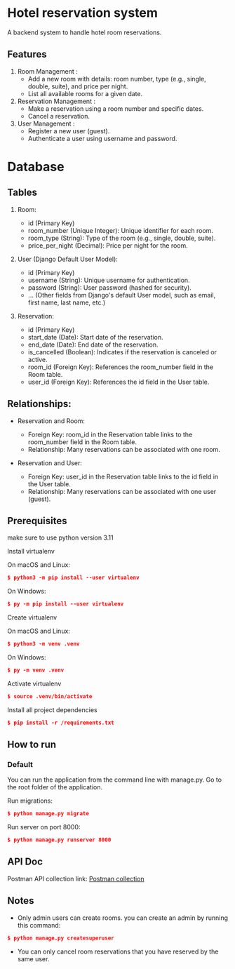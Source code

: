 # Hotel reservation system
A backend system to handle hotel room reservations.

## Features

1. Room Management :
   * Add a new room with details: room number, type (e.g., single, double, suite), and price
   per night.
   * List all available rooms for a given date.
​
1. Reservation Management :
   * Make a reservation using a room number and specific dates.
   * Cancel a reservation.
​
1. User Management :
   * Register a new user (guest).
   * Authenticate a user using username and password.

# Database
## Tables
1. Room:
   * id (Primary Key)
   * room_number (Unique Integer): Unique identifier for each room.
   * room_type (String): Type of the room (e.g., single, double, suite).
   * price_per_night (Decimal): Price per night for the room.

2. User (Django Default User Model):
   * id (Primary Key)
   * username (String): Unique username for authentication.
   * password (String): User password (hashed for security).
   * ... (Other fields from Django's default User model, such as email, first name, last name, etc.)

3. Reservation:
   * id (Primary Key)
   * start_date (Date): Start date of the reservation.
   * end_date (Date): End date of the reservation.
   * is_cancelled (Boolean): Indicates if the reservation is canceled or active.
   * room_id (Foreign Key): References the room_number field in the Room table.
   * user_id (Foreign Key): References the id field in the User table.

## Relationships:
* Reservation and Room:
  * Foreign Key: room_id in the Reservation table links to the room_number field in the Room table.
  * Relationship: Many reservations can be associated with one room.

* Reservation and User:
  * Foreign Key: user_id in the Reservation table links to the id field in the User table.
  * Relationship: Many reservations can be associated with one user (guest).

## 	Prerequisites

make sure to use python version 3.11

Install virtualenv

On macOS and Linux:
```json
$ python3 -m pip install --user virtualenv
```

On Windows:
```json
$ py -m pip install --user virtualenv
```


Create virtualenv

On macOS and Linux:
```json
$ python3 -m venv .venv
```

On Windows:
```json
$ py -m venv .venv
```


Activate virtualenv

```json
$ source .venv/bin/activate
```


Install all project dependencies

```json
$ pip install -r /requirements.txt
```

## How to run

### Default

You can run the application from the command line with manage.py. Go to the root folder of the application.

Run migrations:

```json
$ python manage.py migrate
```

Run server on port 8000:

```json
$ python manage.py runserver 8000
```

## API Doc

Postman API collection link:
[Postman collection](https://api.postman.com/collections/5401296-a6aa87be-6955-469b-ae4e-1ad67119e249?access_key=PMAT-01HBMGCJHY9FK343CWNBZSDTEE)

## Notes
- Only admin users can create rooms. you can create an admin by running this command:
```json
$ python manage.py createsuperuser
```
- You can only cancel room reservations that you have reserved by the same user.